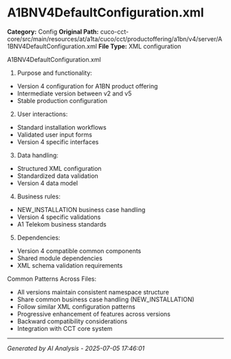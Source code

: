 # A1BNV4DefaultConfiguration.xml

**Category:** Config
**Original Path:** cuco-cct-core/src/main/resources/at/a1ta/cuco/cct/productoffering/a1bn/v4/server/A1BNV4DefaultConfiguration.xml
**File Type:** XML configuration

A1BNV4DefaultConfiguration.xml
1. Purpose and functionality:
- Version 4 configuration for A1BN product offering
- Intermediate version between v2 and v5
- Stable production configuration

2. User interactions:
- Standard installation workflows
- Validated user input forms
- Version 4 specific interfaces

3. Data handling:
- Structured XML configuration
- Standardized data validation
- Version 4 data model

4. Business rules:
- NEW_INSTALLATION business case handling
- Version 4 specific validations
- A1 Telekom business standards

5. Dependencies:
- Version 4 compatible common components
- Shared module dependencies
- XML schema validation requirements

Common Patterns Across Files:
- All versions maintain consistent namespace structure
- Share common business case handling (NEW_INSTALLATION)
- Follow similar XML configuration patterns
- Progressive enhancement of features across versions
- Backward compatibility considerations
- Integration with CCT core system

---
*Generated by AI Analysis - 2025-07-05 17:46:01*
